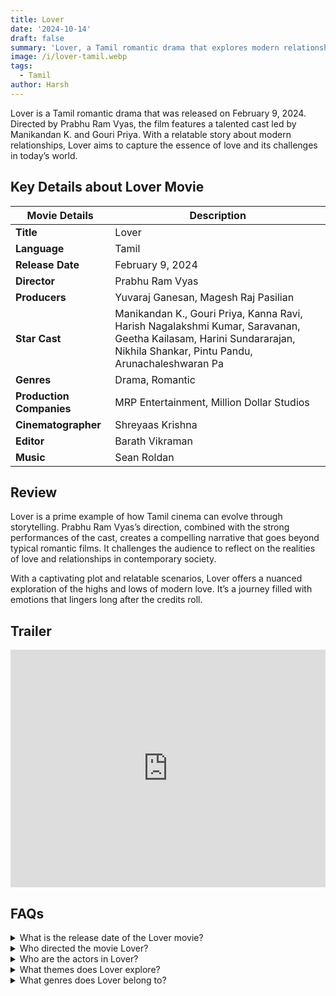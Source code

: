 ```yaml
---
title: Lover
date: '2024-10-14'
draft: false
summary: 'Lover, a Tamil romantic drama that explores modern relationships.'
image: /i/lover-tamil.webp
tags:
  - Tamil
author: Harsh
---
```


Lover is a Tamil romantic drama that was released on February 9, 2024. Directed by Prabhu Ram Vyas, the film features a talented cast led by Manikandan K. and Gouri Priya. With a relatable story about modern relationships, Lover aims to capture the essence of love and its challenges in today’s world.

## Key Details about Lover Movie

| **Movie Details**        | **Description**                                                                                                                                                       |
| ------------------------ | --------------------------------------------------------------------------------------------------------------------------------------------------------------------- |
| **Title**                | Lover                                                                                                                                                                 |
| **Language**             | Tamil                                                                                                                                                                 |
| **Release Date**         | February 9, 2024                                                                                                                                                      |
| **Director**             | Prabhu Ram Vyas                                                                                                                                                       |
| **Producers**            | Yuvaraj Ganesan, Magesh Raj Pasilian                                                                                                                                  |
| **Star Cast**            | Manikandan K., Gouri Priya, Kanna Ravi, Harish Nagalakshmi Kumar, Saravanan, Geetha Kailasam, Harini Sundararajan, Nikhila Shankar, Pintu Pandu, Arunachaleshwaran Pa |
| **Genres**               | Drama, Romantic                                                                                                                                                       |
| **Production Companies** | MRP Entertainment, Million Dollar Studios                                                                                                                             |
| **Cinematographer**      | Shreyaas Krishna                                                                                                                                                      |
| **Editor**               | Barath Vikraman                                                                                                                                                       |
| **Music**                | Sean Roldan                                                                                                                                                           |

## Review

Lover is a prime example of how Tamil cinema can evolve through storytelling. Prabhu Ram Vyas’s direction, combined with the strong performances of the cast, creates a compelling narrative that goes beyond typical romantic films. It challenges the audience to reflect on the realities of love and relationships in contemporary society.

With a captivating plot and relatable scenarios, Lover offers a nuanced exploration of the highs and lows of modern love. It’s a journey filled with emotions that lingers long after the credits roll.

## Trailer

<iframe width="100%" height="380" src="https://www.youtube.com/embed/UkFD3pKmSks?si=84VC81xwhWeeG5JB" frameborder="0" allow="accelerometer; autoplay; clipboard-write; encrypted-media; gyroscope; picture-in-picture; web-share" referrerpolicy="strict-origin-when-cross-origin" allowfullscreen></iframe>

## FAQs

<details>
  <summary>What is the release date of the Lover movie?</summary>
  <p>Lover was released in theaters on February 9, 2024.</p>
</details>

<details>
  <summary>Who directed the movie Lover?</summary>
  <p>The movie was directed by Prabhu Ram Vyas.</p>
</details>

<details>
  <summary>Who are the actors in Lover?</summary>
  <p>The cast includes Manikandan K., Gouri Priya, Kanna Ravi, and several others.</p>
</details>

<details>
  <summary>What themes does Lover explore?</summary>
  <p>The film explores themes of love, relationships, and the challenges faced by young couples today.</p>
</details>

<details>
  <summary>What genres does Lover belong to?</summary>
  <p>Lover falls under the drama and romantic genres.</p>
</details>
